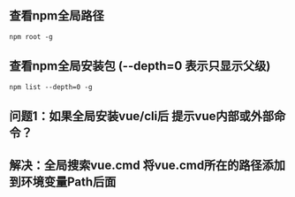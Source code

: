 
## 查看npm全局路径
```
npm root -g
```

## 查看npm全局安装包 (--depth=0 表示只显示父级)
```
npm list --depth=0 -g
```

## 问题1：如果全局安装vue/cli后 提示vue内部或外部命令？
## 解决：全局搜索vue.cmd 将vue.cmd所在的路径添加到环境变量Path后面